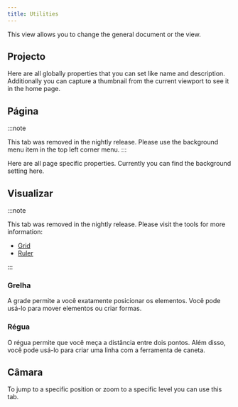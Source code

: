 ```yaml
---
title: Utilities
---
```


This view allows you to change the general document or the view.

## Projecto

Here are all globally properties that you can set like name and description.
Additionally you can capture a thumbnail from the current viewport to see it in the home page.

## Página

:::note

This tab was removed in the nightly release.
Please use the background menu item in the top left corner menu.
:::

Here are all page specific properties. Currently you can find the background setting here.

## Visualizar

:::note

This tab was removed in the nightly release.
Please visit the tools for more information:

- [Grid](/docs/v2/tools/grid)
- [Ruler](/docs/v2/tools/ruler)

:::

### Grelha

A grade permite a você exatamente posicionar os elementos. Você pode usá-lo para mover elementos ou criar formas.

### Régua

O régua permite que você meça a distância entre dois pontos. Além disso, você pode usá-lo para criar uma linha com a ferramenta de caneta.

## Câmara

To jump to a specific position or zoom to a specific level you can use this tab.
